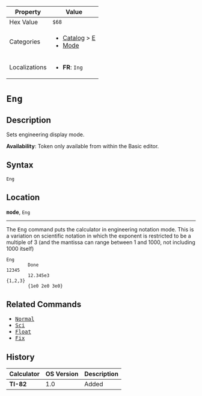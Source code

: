| Property      | Value |
|---------------|-------|
| Hex Value     | `$68`|
| Categories    | <ul><li>[Catalog](<../categories/Catalog.md>) > [E](<../categories/Catalog.md#E>)</li><li>[Mode](<../categories/Mode.md>)</li></ul> |
| Localizations | <ul><li><b>FR</b>: `Ing`</li></ul> |

# `Eng`

## Description
Sets engineering display mode.


<b>Availability</b>: Token only available from within the Basic editor.

## Syntax
`Eng`

## Location
<tt><kbd><b>mode</b></kbd></tt>, `Eng`
<hr>

The <tt>Eng</tt> command puts the calculator in engineering notation mode. This is a variation on scientific notation in which the exponent is restricted to be a multiple of 3 (and the mantissa can range between 1 and 1000, not including 1000 itself)

```ti-basic
Eng
        Done
12345
        12.345e3
{1,2,3}
        {1e0 2e0 3e0}
```

## Related Commands

*   <tt><a href="Normal.md">Normal</a></tt>
*   <tt><a href="Sci.md">Sci</a></tt>
*   <tt><a href="Float.md">Float</a></tt>
*   <tt><a href="Fix.md">Fix</a></tt>

## History
| Calculator | OS Version | Description |
|------------|------------|-------------|
| <b>TI-82</b> | 1.0 | Added |


